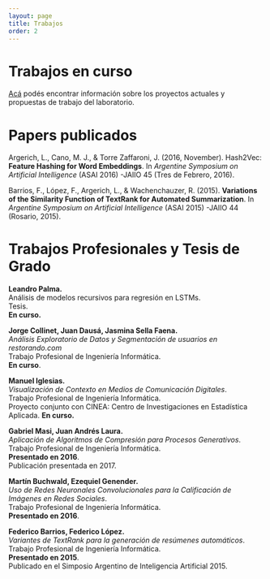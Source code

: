 ```yaml
---
layout: page
title: Trabajos
order: 2
---
```

Trabajos en curso
=================

[Acá](/lineas.md) podés encontrar información sobre los proyectos
actuales y propuestas de trabajo del laboratorio.

Papers publicados
=================

Argerich, L., Cano, M. J., & Torre Zaffaroni, J. (2016, November). 
Hash2Vec: **Feature Hashing for Word Embeddings**. 
In *Argentine Symposium on Artificial Intelligence* (ASAI 2016)
-JAIIO 45 (Tres de Febrero, 2016).

Barrios, F., López, F., Argerich, L., & Wachenchauzer, R. (2015). 
**Variations of the Similarity Function of TextRank for Automated 
Summarization**. 
In *Argentine Symposium on Artificial Intelligence* (ASAI 2015)
-JAIIO 44 (Rosario, 2015).

Trabajos Profesionales y Tesis de Grado
=======================================

**Leandro Palma.**  
Análisis de modelos recursivos para regresión en LSTMs.   
Tesis.  
**En curso.**

 **Jorge Collinet, Juan Dausá, Jasmina Sella Faena.**  
*Análisis Exploratorio de Datos y Segmentación de usuarios en restorando.com*  
Trabajo Profesional de Ingeniería Informática.  
**En curso**.

**Manuel Iglesias.**  
*Visualización de Contexto en Medios de Comunicación Digitales*.  
Trabajo Profesional de Ingeniería Informática.  
Proyecto conjunto con CINEA: Centro de Investigaciones en Estadística Aplicada.
**En curso.**

**Gabriel Masi, Juan Andrés Laura.**  
*Aplicación de Algoritmos de Compresión para Procesos Generativos*.
Trabajo Profesional de Ingeniería Informática.  
**Presentado en 2016**.  
Publicación presentada en 2017.  


**Martín Buchwald, Ezequiel Genender.**  
*Uso de Redes Neuronales Convolucionales para la Calificación de Imágenes
en Redes Sociales*.  
Trabajo Profesional de Ingeniería Informática.   
**Presentado en 2016**.

**Federico Barrios, Federico López.**   
*Variantes de TextRank para la generación de resúmenes automáticos*.  
Trabajo Profesional de Ingeniería Informática.  
**Presentado en 2015**.  
Publicado en el Simposio Argentino de Inteligencia Artificial 2015.  

